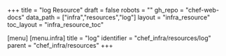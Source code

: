 +++
title = "log Resource"
draft = false
robots = ""
gh_repo = "chef-web-docs"
data_path = ["infra","resources","log"]
layout = "infra_resource"
toc_layout = "infra_resource_toc"

[menu]
  [menu.infra]
    title = "log"
    identifier = "chef_infra/resources/log"
    parent = "chef_infra/resources"
+++

<!-- The contents of this page are automatically generated from the log.yaml file in the data directory. -->
<!-- To suggest a change, edit the https://github.com/chef/chef/blob/master/lib/chef/resource/log.rb file
      and submit a pull request to the https://github.com/chef/chef repository. -->
